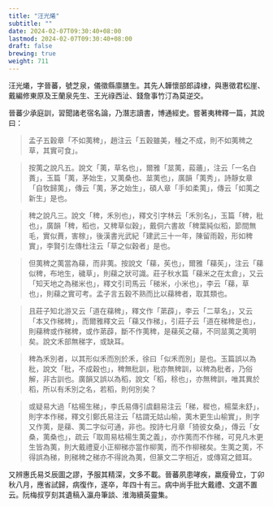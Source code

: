 ```yaml
---
title: "汪光爔"
subtitle: ""
date: 2024-02-07T09:30:40+08:00
lastmod: 2024-02-07T09:30:40+08:00
draft: false
brewing: true
weight: 711
---
```



汪光爔，字晉蕃，號芝泉，儀徵縣廪膳生。其先人韡懷部郎諱棣，與惠徵君松崖、戴編修東原及王蘭泉先生、王光祿西沚、錢詹事竹汀為莫逆交。

晉蕃少承庭訓，習聞諸老宿名論，乃潛志讀書，博通經史。嘗著夷稗釋一篇，其說曰：

> 孟子五穀章「不如荑稗」，趙注云「五穀雖美，種之不成，則不如荑稗之草，其實可食」。

> 按荑之說凡五。說文「荑，草名也」，爾雅「莁荑，蔱蘠」，注云「一名白蕢」，玉篇「荑，茅始生，又荑桑也、莁荑也」，廣韻「荑秀」，詩靜女章「自牧歸荑」，傳云「荑，茅之始生」，碩人章「手如柔荑」，傳云「如荑之新生」是也。

> 稗之說凡三。說文「稗，禾別也」，釋文引字林云「禾別名」，玉篇「稗，秕也」，廣韻「稗，稻也，又稗草似穀」，戴侗六書故「稗葉純似稻，節間無毛，實似蕡，害稼」，後漢書光武紀「建武三十一年，陳留雨穀，形如稗實」，李賢引左傳杜注云「草之似穀者」是也。

> 但荑稗之荑當為蕛，而非荑。按說文「蕛，苵也」，爾雅「蕛苵」，注云「蕛似稗，布地生，穢草」，則蕛之狀可識。莊子秋水篇「蕛米之在太倉」，又云「知天地之為稊米也」，釋文引司馬云「稊米，小米也」，李云「蕛，草也」，則蕛之實可考。孟子言五穀不熟而比以蕛稗者，取其類也。

> 且莊子知北游又云「道在蕛稗」，釋文作「苐薜」，李云「二草名」，又云「本又作稊稗」，而爾雅釋文云「蕛又作稊」，引莊子云「道在稊稗是也」，則蕛稗或作稊稗，或作苐薜，斷不作荑稗，是蕛苵之蕛，不同莁荑之荑明矣。說文禾部無稊字，或缺耳。

> 稗為禾別者，以其形似禾而別於禾，徐曰「似禾而別」是也。玉篇誤以為秕，說文「秕，不成穀也」，稗無秕訓，秕亦無稗訓，以稗為秕者，乃俗解，非古訓也。廣韻又誤以為稻，說文「稻，稌也」，亦無稗訓，唯其異於稻，所以有禾別之名，若稻，則何別矣？

> 或疑易大過「枯楊生稊」，李氏易傳引虞翻易注云「稊，穉也，楊葉未舒」，則字本作稊，釋文引鄭氏易注云「枯謂无姑山榆，荑木更生山榆實」，則字又作荑，是蕛、荑二字似可通，非也。按詩七月章「猗彼女桑」，傳云「女桑，荑桑也」，疏云「取周易枯楊生荑之義」，亦作荑而不作稊，可見凡木更生皆為荑，則大戴禮夏小正柳稊亦當作柳荑，而不作柳稊矣。生荑之荑，不得誤為稊，則稊稗之稊亦不得訛為荑，但篆文二字相近，或傳寫之錯耳。

又辨惠氏易爻辰圖之謬，予服其精深，文多不載。晉蕃夙患哮疾，羸瘦骨立，丁卯秋八月，應省試歸，病復作，遂卒，年四十有三。病中尚手批大戴禮、文選不置云。阮梅叔亨刻其遺稿入瀛舟筆談、淮海續英靈集。